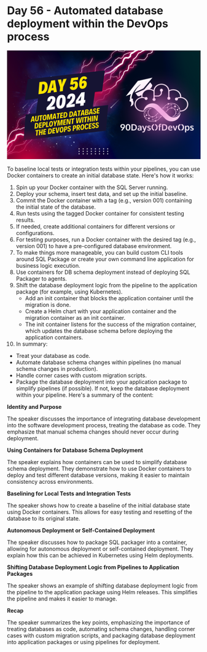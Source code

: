 # Day 56 - Automated database deployment within the DevOps process
[![Watch the video](thumbnails/day56.png)](https://www.youtube.com/watch?v=LOEaKrcZH_8)

 To baseline local tests or integration tests within your pipelines, you can use Docker containers to create an initial database state. Here's how it works:

1. Spin up your Docker container with the SQL Server running.
2. Deploy your schema, insert test data, and set up the initial baseline.
3. Commit the Docker container with a tag (e.g., version 001) containing the initial state of the database.
4. Run tests using the tagged Docker container for consistent testing results.
5. If needed, create additional containers for different versions or configurations.
6. For testing purposes, run a Docker container with the desired tag (e.g., version 001) to have a pre-configured database environment.
7. To make things more manageable, you can build custom CLI tools around SQL Package or create your own command line application for business logic execution.
8. Use containers for DB schema deployment instead of deploying SQL Packager to agents.
9. Shift the database deployment logic from the pipeline to the application package (for example, using Kubernetes).
   - Add an init container that blocks the application container until the migration is done.
   - Create a Helm chart with your application container and the migration container as an init container.
   - The init container listens for the success of the migration container, which updates the database schema before deploying the application containers.
10. In summary:
   - Treat your database as code.
   - Automate database schema changes within pipelines (no manual schema changes in production).
   - Handle corner cases with custom migration scripts.
   - Package the database deployment into your application package to simplify pipelines (if possible). If not, keep the database deployment within your pipeline.
Here's a summary of the content:

**Identity and Purpose**

The speaker discusses the importance of integrating database development into the software development process, treating the database as code. They emphasize that manual schema changes should never occur during deployment.

**Using Containers for Database Schema Deployment**

The speaker explains how containers can be used to simplify database schema deployment. They demonstrate how to use Docker containers to deploy and test different database versions, making it easier to maintain consistency across environments.

**Baselining for Local Tests and Integration Tests**

The speaker shows how to create a baseline of the initial database state using Docker containers. This allows for easy testing and resetting of the database to its original state.

**Autonomous Deployment or Self-Contained Deployment**

The speaker discusses how to package SQL packager into a container, allowing for autonomous deployment or self-contained deployment. They explain how this can be achieved in Kubernetes using Helm deployments.

**Shifting Database Deployment Logic from Pipelines to Application Packages**

The speaker shows an example of shifting database deployment logic from the pipeline to the application package using Helm releases. This simplifies the pipeline and makes it easier to manage.

**Recap**

The speaker summarizes the key points, emphasizing the importance of treating databases as code, automating schema changes, handling corner cases with custom migration scripts, and packaging database deployment into application packages or using pipelines for deployment.
